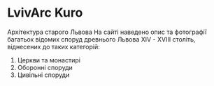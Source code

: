 # LvivArc	Kuro
Архітектура старого Львова
На сайті наведено опис та фотографії багатьох відомих споруд древнього Львова
XIV - XVIII століть, віднесених до таких категорій:
1. Церкви та монастирі
2. Оборонні споруди
3. Цивільні споруди
